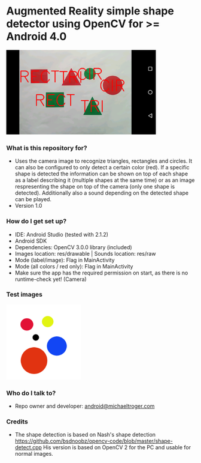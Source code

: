 # Augmented Reality simple shape detector using OpenCV for >= Android 4.0 #

<img src="/shapedetection.png" alt="Augmented Reality shape detection" width="400px"/>

### What is this repository for? ###

* Uses the camera image to recognize triangles, rectangles and circles. It can also be configured to only detect a certain color (red). If a specific shape is detected the information can be shown on top of each shape as a label describing it (multiple shapes at the same time) or as an image respresenting the shape on top of the camera (only one shape is detected). Additionally also a sound depending on the detected shape can be played.
* Version 1.0

### How do I get set up? ###

* IDE: Android Studio (tested with 2.1.2)
* Android SDK
* Dependencies: OpenCV 3.0.0 library (included)
* Images location: res/drawable | Sounds location: res/raw
* Mode (label/image): Flag in MainActivity
* Mode (all colors / red only): Flag in MainActivity
* Make sure the app has the required permission on start, as there is no runtime-check yet! (Camera)

### Test images ###
<img src="/testimages/circles.jpg" alt="" width="200px"/>

<img src="/testimages/shapedetection.png" alt="" width="200px"/>

### Who do I talk to? ###
* Repo owner and developer: android@michaeltroger.com

### Credits ###
* The shape detection is based on Nash's shape detection https://github.com/bsdnoobz/opencv-code/blob/master/shape-detect.cpp His version is based on OpenCV 2 for the PC and usable for normal images.
